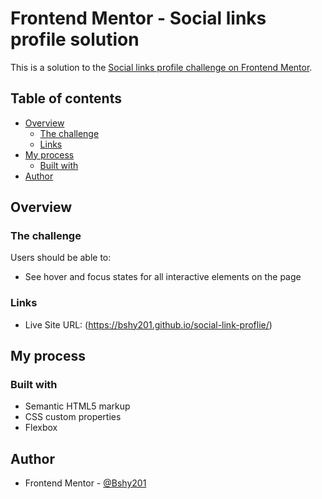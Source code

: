 # Frontend Mentor - Social links profile solution

This is a solution to the [Social links profile challenge on Frontend Mentor](https://www.frontendmentor.io/challenges/social-links-profile-UG32l9m6dQ).  

## Table of contents

- [Overview](#overview)
  - [The challenge](#the-challenge)
  - [Links](#links)
- [My process](#my-process)
  - [Built with](#built-with)
- [Author](#author)

## Overview

### The challenge

Users should be able to:

- See hover and focus states for all interactive elements on the page


### Links

- Live Site URL: (https://bshy201.github.io/social-link-proflie/)

## My process

### Built with

- Semantic HTML5 markup
- CSS custom properties
- Flexbox


## Author


- Frontend Mentor - [@Bshy201](https://www.frontendmentor.io/profile/bshy201)






